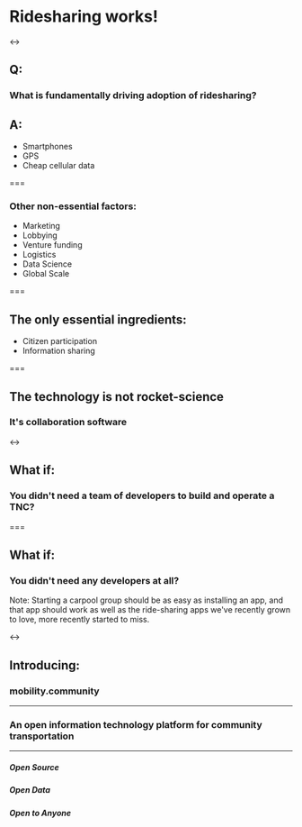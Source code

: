 # Ridesharing works!

<->

## Q:
### What is fundamentally driving adoption of ridesharing?
## A:
- Smartphones
- GPS
- Cheap cellular data

===

### Other non-essential factors:
- Marketing
- Lobbying
- Venture funding
- Logistics
- Data Science
- Global Scale

===

## The only essential ingredients:
- Citizen participation
- Information sharing

===

## The technology is not rocket-science
### It's collaboration software

<->

## What if:
### You didn't need a team of developers to build and operate a TNC?

===

## What if:
### You didn't need any developers at all?

Note: Starting a carpool group should be as easy as installing an app, and that app
should work as well as the ride-sharing apps we've recently grown to love, more recently
started to miss.

<->

## Introducing:
### mobility.community

---

### An open information technology platform for community transportation

---

##### Open Source
##### Open Data
##### Open to Anyone
